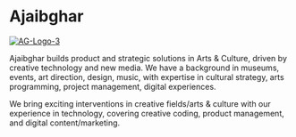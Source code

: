 # Ajaibghar

<a href="https://ajaibghar.com"><img src="https://i.ibb.co/zZHN5qf/AG-Logo-3.png" alt="AG-Logo-3" border="0"></a>

Ajaibghar builds product and strategic solutions in Arts & Culture, driven by creative technology and new media. 
We have a background in museums, events, art direction, design, music, with expertise in cultural strategy, arts programming, project management, digital experiences. 

We bring exciting interventions in creative fields/arts & culture with our experience in technology, covering creative coding, product management, and digital content/marketing.
